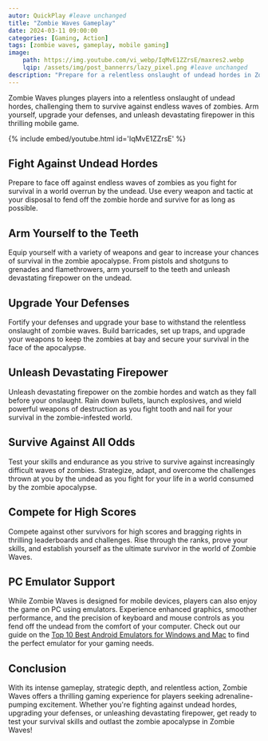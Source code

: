 ```yaml
---
autor: QuickPlay #leave unchanged
title: "Zombie Waves Gameplay"
date: 2024-03-11 09:00:00
categories: [Gaming, Action]
tags: [zombie waves, gameplay, mobile gaming]
image: 
    path: https://img.youtube.com/vi_webp/IqMvE1ZZrsE/maxres2.webp 
    lqip: /assets/img/post_bannerrs/lazy_pixel.png #leave unchanged
description: "Prepare for a relentless onslaught of undead hordes in Zombie Waves, a thrilling mobile game that challenges players to survive against endless waves of zombies. Arm yourself to the teeth, upgrade your defenses, and unleash devastating firepower as you fight for survival in a world overrun by the undead. Discover its intense gameplay, strategic depth, and how to outlast the zombie apocalypse in this thrilling action-packed adventure."
---
```


Zombie Waves plunges players into a relentless onslaught of undead hordes, challenging them to survive against endless waves of zombies. Arm yourself, upgrade your defenses, and unleash devastating firepower in this thrilling mobile game.

{% include embed/youtube.html id='IqMvE1ZZrsE' %}

## Fight Against Undead Hordes
Prepare to face off against endless waves of zombies as you fight for survival in a world overrun by the undead. Use every weapon and tactic at your disposal to fend off the zombie horde and survive for as long as possible.

## Arm Yourself to the Teeth
Equip yourself with a variety of weapons and gear to increase your chances of survival in the zombie apocalypse. From pistols and shotguns to grenades and flamethrowers, arm yourself to the teeth and unleash devastating firepower on the undead.

## Upgrade Your Defenses
Fortify your defenses and upgrade your base to withstand the relentless onslaught of zombie waves. Build barricades, set up traps, and upgrade your weapons to keep the zombies at bay and secure your survival in the face of the apocalypse.

## Unleash Devastating Firepower
Unleash devastating firepower on the zombie hordes and watch as they fall before your onslaught. Rain down bullets, launch explosives, and wield powerful weapons of destruction as you fight tooth and nail for your survival in the zombie-infested world.

## Survive Against All Odds
Test your skills and endurance as you strive to survive against increasingly difficult waves of zombies. Strategize, adapt, and overcome the challenges thrown at you by the undead as you fight for your life in a world consumed by the zombie apocalypse.

## Compete for High Scores
Compete against other survivors for high scores and bragging rights in thrilling leaderboards and challenges. Rise through the ranks, prove your skills, and establish yourself as the ultimate survivor in the world of Zombie Waves.

## PC Emulator Support
While Zombie Waves is designed for mobile devices, players can also enjoy the game on PC using emulators. Experience enhanced graphics, smoother performance, and the precision of keyboard and mouse controls as you fend off the undead from the comfort of your computer. Check out our guide on the [Top 10 Best Android Emulators for Windows and Mac](https://quickplaymobile.github.io/posts/Top-10-Best-Android-Emulators-for-Windows-and-Mac/) to find the perfect emulator for your gaming needs.

## Conclusion
With its intense gameplay, strategic depth, and relentless action, Zombie Waves offers a thrilling gaming experience for players seeking adrenaline-pumping excitement. Whether you're fighting against undead hordes, upgrading your defenses, or unleashing devastating firepower, get ready to test your survival skills and outlast the zombie apocalypse in Zombie Waves!

